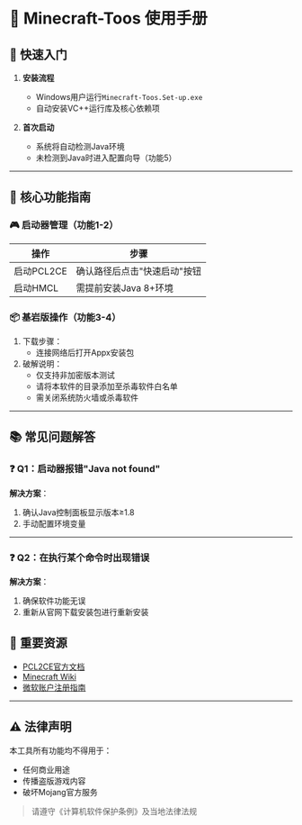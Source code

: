 # 📘 Minecraft-Toos 使用手册

## 🚀 快速入门
1. **安装流程**
    - Windows用户运行`Minecraft-Toos.Set-up.exe`
    - 自动安装VC++运行库及核心依赖项

2. **首次启动**
    - 系统将自动检测Java环境
    - 未检测到Java时进入配置向导（功能5）

---

## 🔧 核心功能指南

### 🎮 启动器管理（功能1-2）
| 操作 | 步骤 |
|------|------|
| 启动PCL2CE | 确认路径后点击"快速启动"按钮 |
| 启动HMCL | 需提前安装Java 8+环境 |

### 📦 基岩版操作（功能3-4）
1. 下载步骤：
    - 连接网络后打开Appx安装包
2. 破解说明：
    - 仅支持非加密版本测试
    - 请将本软件的目录添加至杀毒软件白名单
    - 需关闭系统防火墙或杀毒软件

---

## 📚 常见问题解答

### ❓ Q1：启动器报错"Java not found"
**解决方案**：
1. 确认Java控制面板显示版本≥1.8
2. 手动配置环境变量
---
### ❓ Q2：在执行某个命令时出现错误
**解决方案**：
1. 确保软件功能无误
2. 重新从官网下载安装包进行重新安装

## 📎 重要资源
- [PCL2CE官方文档](https://github.com/PCL-Community/PCL2CEHelp?tab=readme-ov-file)
- [Minecraft Wiki](https://minecraft.fandom.com/zh/wiki/Minecraft_Wiki)
- [微软账户注册指南](https://support.microsoft.com/zh-cn/account-billing/%E5%88%96%E5%BB%BAMicrosoft%E8%B4%A6%E6%88%B7-8312d7a2-f105-406b-bda2-c2ea29823370)

---

## ⚠️ 法律声明
本工具所有功能均不得用于：
- 任何商业用途 
- 传播盗版游戏内容
- 破坏Mojang官方服务 

> 请遵守《计算机软件保护条例》及当地法律法规

